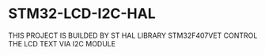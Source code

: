 # STM32-LCD-I2C-HAL

THIS PROJECT IS BUILDED BY ST HAL LIBRARY
STM32F407VET CONTROL THE LCD TEXT VIA I2C MODULE
